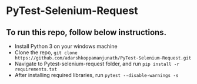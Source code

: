 # PyTest-Selenium-Request

## To run this repo, follow below instructions. 
- Install Python 3 on your windows machine
- Clone the repo, `git clone https://github.com/adarshkoppamanjunath/PyTest-Selenium-Request.git`
- Navigate to Pytest-selenium-request folder, and run `pip install -r requirements.txt`
- After installing required libraries, run `pytest --disable-warnings -s` 
